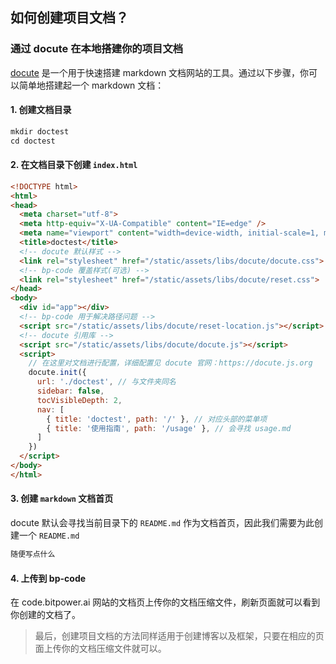 ## 如何创建项目文档？

### 通过 docute 在本地搭建你的项目文档
[docute](https://docute.js.org) 是一个用于快速搭建 markdown 文档网站的工具。通过以下步骤，你可以简单地搭建起一个 markdown 文档：

#### 1. 创建文档目录
```js
mkdir doctest
cd doctest
```

#### 2. 在文档目录下创建 `index.html`
```html
<!DOCTYPE html>
<html>
<head>
  <meta charset="utf-8">
  <meta http-equiv="X-UA-Compatible" content="IE=edge" />
  <meta name="viewport" content="width=device-width, initial-scale=1, maximum-scale=1, user-scalable=0" />
  <title>doctest</title>
  <!-- docute 默认样式 -->
  <link rel="stylesheet" href="/static/assets/libs/docute/docute.css">
  <!-- bp-code 覆盖样式(可选) -->
  <link rel="stylesheet" href="/static/assets/libs/docute/reset.css">
</head>
<body>
  <div id="app"></div>
  <!-- bp-code 用于解决路径问题 -->
  <script src="/static/assets/libs/docute/reset-location.js"></script>
  <!-- docute 引用库 -->
  <script src="/static/assets/libs/docute/docute.js"></script>
  <script>
  	// 在这里对文档进行配置，详细配置见 docute 官网：https://docute.js.org
    docute.init({
      url: './doctest', // 与文件夹同名
      sidebar: false,
      tocVisibleDepth: 2,
      nav: [
        { title: 'doctest', path: '/' }, // 对应头部的菜单项
        { title: '使用指南', path: '/usage' }, // 会寻找 usage.md
      ]
    })
  </script>
</body>
</html>
```

#### 3. 创建 `markdown` 文档首页
docute 默认会寻找当前目录下的 `README.md` 作为文档首页，因此我们需要为此创建一个 `README.md`
```md
随便写点什么
```

#### 4. 上传到 bp-code
在 code.bitpower.ai 网站的文档页上传你的文档压缩文件，刷新页面就可以看到你创建的文档了。


> 最后，创建项目文档的方法同样适用于创建博客以及框架，只要在相应的页面上传你的文档压缩文件就可以。